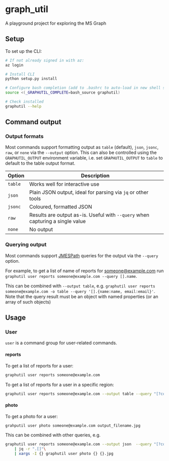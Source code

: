 # graph_util

A playground project for exploring the MS Graph

## Setup

To set up the CLI:

```bash
# If not already signed in with az:
az login

# Install CLI
python setup.py install

# Configure bash completion (add to .bashrc to auto-load in new shell sessions`)
source <(_GRAPHUTIL_COMPLETE=bash_source graphutil)

# Check installed
graphutil --help
```

## Command output

### Output formats

Most commands support formatting output as `table` (default), `json`, `jsonc`, `raw`, or `none` via the `--output` option. This can also be controlled using the `GRAPHUTIL_OUTPUT` environment variable, i.e. set `GRAPHUTIL_OUTPUT` to `table` to default to the table output format.

| Option  | Description                                                                   |
| ------- | ----------------------------------------------------------------------------- |
| `table` | Works well for interactive use                                                |
| `json`  | Plain JSON output, ideal for parsing via `jq` or other tools                  |
| `jsonc` | Coloured, formatted JSON                                                      |
| `raw`   | Results are output as-is. Useful with `--query` when capturing a single value |
| `none`  | No output                                                                     |

### Querying output

Most commands support [JMESPath](https://jmespath.org/) queries for the output via the `--query` option.

For example, to get a list of name of reports for someone@example.com run `graphutil user reports someone@example.com --query [].name`.

This can be combined with `--output table`, e.g. `graphutil user reports someone@example.com -o table --query '[].{name:name, email:email}'`. Note that the query result must be an object with named properties (or an array of such objects)

## Usage

### User

`user` is a command group for user-related commands.

#### reports

To get a list of reports for a user:

```bash
graphutil user reports someone@example.com
```

To get a list of reports for a user in a specific region:

```bash
graphutil user reports someone@example.com --output table --query "[?contains(department, 'EMEA')]"
```

#### photo

To get a photo for a user:

```bash
grahputil user photo someone@example.com output_filename.jpg
```

This can be combined with other queries, e.g.

```bash
graphutil user reports someone@example.com --output json  --query "[?contains(department, 'EMEA')] | [].upn" \
	| jq -r ".[]"\
	| xargs -I {} graphutil user photo {} {}.jpg
```

